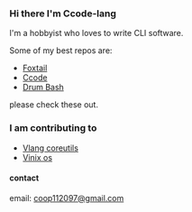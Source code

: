 ### Hi there I'm Ccode-lang
I'm a hobbyist who loves to write CLI software.  

Some of my best repos are:  
* [Foxtail](https://github.com/Ccode-lang/foxtail)
* [Ccode](https://github.com/Ccode-lang/Ccode)
* [Drum Bash](https://github.com/Ccode-lang/drumbash)


please check these out.

### I am contributing to
* [Vlang coreutils](https://github.com/vlang/coreutils)
* [Vinix os](https://github.com/vlang/vinix)

#### contact
email: coop112097@gmail.com
